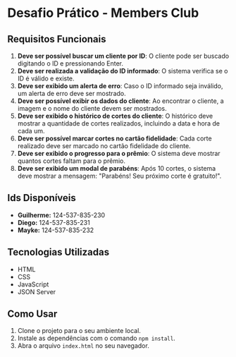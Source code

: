 # Desafio Prático - Members Club

## Requisitos Funcionais

1. **Deve ser possível buscar um cliente por ID**: O cliente pode ser buscado digitando o ID e pressionando Enter.
2. **Deve ser realizada a validação do ID informado**: O sistema verifica se o ID é válido e existe.
3. **Deve ser exibido um alerta de erro**: Caso o ID informado seja inválido, um alerta de erro deve ser mostrado.
4. **Deve ser possível exibir os dados do cliente**: Ao encontrar o cliente, a imagem e o nome do cliente devem ser mostrados.
5. **Deve ser exibido o histórico de cortes do cliente**: O histórico deve mostrar a quantidade de cortes realizados, incluindo a data e hora de cada um.
6. **Deve ser possível marcar cortes no cartão fidelidade**: Cada corte realizado deve ser marcado no cartão fidelidade do cliente.
7. **Deve ser exibido o progresso para o prêmio**: O sistema deve mostrar quantos cortes faltam para o prêmio.
8. **Deve ser exibido um modal de parabéns**: Após 10 cortes, o sistema deve mostrar a mensagem: "Parabéns! Seu próximo corte é gratuito!".

## Ids Disponíveis

-   **Guilherme:** 124-537-835-230
-   **Diego:** 124-537-835-231
-   **Mayke:** 124-537-835-232

## Tecnologias Utilizadas

-   HTML
-   CSS
-   JavaScript
-   JSON Server

## Como Usar

1. Clone o projeto para o seu ambiente local.
2. Instale as dependências com o comando `npm install`.
3. Abra o arquivo `index.html` no seu navegador.
